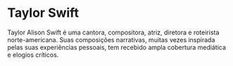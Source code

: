 <!DOCTYPE html>
<html lang="en">
<head>
    <meta charset="UTF-8">
    <meta name="viewport" content="width=device-width, initial-scale=1.0">
    <title>taylor swift</title>
</head>
<body>
    <h1>Taylor Swift</h1>
 <P>Taylor Alison Swift é uma cantora, compositora, atriz, diretora e roteirista norte-americana. 
    Suas composições narrativas, muitas vezes inspirada pelas suas experiências pessoais,
     tem recebido ampla cobertura mediática e elogios críticos.
</body>
</html>
